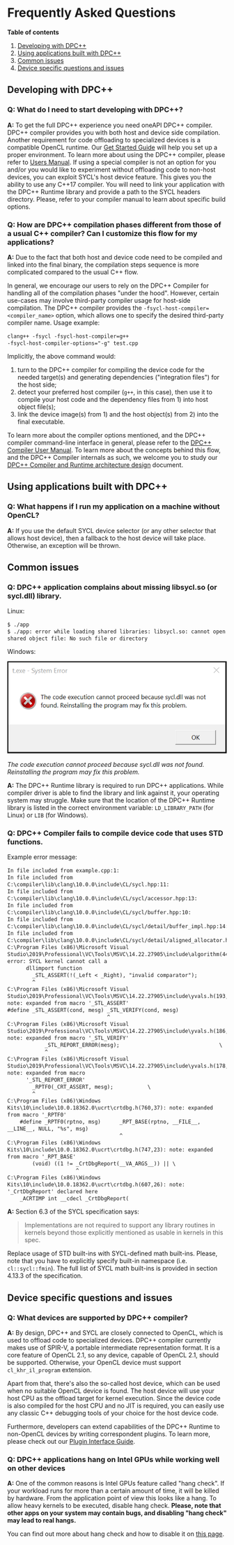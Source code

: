 # Frequently Asked Questions

**Table of contents**

1. [Developing with DPC++](#developing-with-dpc)
1. [Using applications built with DPC++](#using-applications-built-with-dpc)
1. [Common issues](#common-issues)
1. [Device specific questions and issues](#device-specific-questions-and-issues)


## Developing with DPC++

### Q: What do I need to start developing with DPC++?
**A:** To get the full DPC++ experience you need oneAPI DPC++ compiler. DPC++
compiler provides you with both host and device side compilation. Another
requirement for code offloading to specialized devices is a compatible OpenCL
runtime. Our [Get Started Guide](GetStartedGuide.md) will help you
set up a proper environment. To learn more about using the DPC++ compiler,
please refer to [Users Manual](UsersManual.md). If using a special compiler
is not an option for you and/or you would like to experiment without offloading
code to non-host devices, you can exploit SYCL's host device feature. This
gives you the ability to use any C++17 compiler. You will need to link your
application with the DPC++ Runtime library and provide a path to the SYCL
headers directory. Please, refer to your compiler manual to learn about
specific build options.

### Q: How are DPC++ compilation phases different from those of a usual C++ compiler? Can I customize this flow for my applications?
**A:** Due to the fact that both host and device code need to be compiled and
linked into the final binary, the compilation steps sequence is more
complicated compared to the usual C++ flow.

In general, we encourage our users to rely on the DPC++ Compiler for
handling all of the compilation phases "under the hood". However,
certain use-cases may involve third-party compiler usage for host-side
compilation. The DPC++ compiler provides the
`-fsycl-host-compiler=<compiler_name>` option, which allows one to
specify the desired third-party compiler name. Usage example:

```
clang++ -fsycl -fsycl-host-compiler=g++
-fsycl-host-compiler-options="-g" test.cpp
```


Implicitly, the above command would:
1. turn to the DPC++ compiler for compiling the device code for the
needed target(s) and generating dependencies ("integration files") for
the host side;
2. detect your preferred host compiler (`g++`, in this case), then use
it to compile your host code and the dependency files from 1) into
host object file(s);
3. link the device image(s) from 1) and the host object(s) from 2)
into the final executable.

To learn more about the compiler options mentioned, and the DPC++
compiler command-line interface in general, please refer to the
[DPC++ Compiler User Manual](UsersManual.md).
To learn more about the concepts behind this flow, and the DPC++
Compiler internals as such, we welcome you to study our
[DPC++ Compiler and Runtime architecture design](
CompilerAndRuntimeDesign.md) document.


## Using applications built with DPC++

### Q: What happens if I run my application on a machine without OpenCL?
**A:** If you use the default SYCL device selector (or any other selector that
allows host device), then a fallback to the host device will take place.
Otherwise, an exception will be thrown.


## Common issues

### Q: DPC++ application complains about missing libsycl.so (or sycl.dll) library.
Linux:
```
$ ./app
$ ./app: error while loading shared libraries: libsycl.so: cannot open shared object file: No such file or directory
```
Windows:

![Error screen](images/missing_sycl_dll.png)

*The code execution cannot proceed because sycl.dll was not found. Reinstalling
the program may fix this problem.*

**A:** The DPC++ Runtime library is required to run DPC++ applications.
While compiler driver is able to find the library and link against it, your
operating system may struggle. Make sure that the location of the DPC++ Runtime
library is listed in the correct environment variable: `LD_LIBRARY_PATH`
(for Linux) or `LIB` (for Windows).

### Q: DPC++ Compiler fails to compile device code that uses STD functions.
Example error message:
```
In file included from example.cpp:1:
In file included from C:\compiler\lib\clang\10.0.0\include\CL/sycl.hpp:11:
In file included from C:\compiler\lib\clang\10.0.0\include\CL/sycl/accessor.hpp:13:
In file included from C:\compiler\lib\clang\10.0.0\include\CL/sycl/buffer.hpp:10:
In file included from C:\compiler\lib\clang\10.0.0\include\CL/sycl/detail/buffer_impl.hpp:14:
In file included from C:\compiler\lib\clang\10.0.0\include\CL/sycl/detail/aligned_allocator.hpp:16:
C:\Program Files (x86)\Microsoft Visual Studio\2019\Professional\VC\Tools\MSVC\14.22.27905\include\algorithm(4493,9): error: SYCL kernel cannot call a
      dllimport function
        _STL_ASSERT(!(_Left < _Right), "invalid comparator");
        ^
C:\Program Files (x86)\Microsoft Visual Studio\2019\Professional\VC\Tools\MSVC\14.22.27905\include\yvals.h(193,33): note: expanded from macro '_STL_ASSERT'
#define _STL_ASSERT(cond, mesg) _STL_VERIFY(cond, mesg)
                                ^
C:\Program Files (x86)\Microsoft Visual Studio\2019\Professional\VC\Tools\MSVC\14.22.27905\include\yvals.h(186,13): note: expanded from macro '_STL_VERIFY'
            _STL_REPORT_ERROR(mesg);                                \
            ^
C:\Program Files (x86)\Microsoft Visual Studio\2019\Professional\VC\Tools\MSVC\14.22.27905\include\yvals.h(178,9): note: expanded from macro
      '_STL_REPORT_ERROR'
        _RPTF0(_CRT_ASSERT, mesg);           \
        ^
C:\Program Files (x86)\Windows Kits\10\include\10.0.18362.0\ucrt\crtdbg.h(760,37): note: expanded from macro '_RPTF0'
    #define _RPTF0(rptno, msg)      _RPT_BASE(rptno, __FILE__, __LINE__, NULL, "%s", msg)
                                    ^
C:\Program Files (x86)\Windows Kits\10\include\10.0.18362.0\ucrt\crtdbg.h(747,23): note: expanded from macro '_RPT_BASE'
        (void) ((1 != _CrtDbgReport(__VA_ARGS__)) || \
                      ^
C:\Program Files (x86)\Windows Kits\10\include\10.0.18362.0\ucrt\crtdbg.h(607,26): note: '_CrtDbgReport' declared here
    _ACRTIMP int __cdecl _CrtDbgReport(
```

**A:** Section 6.3 of the SYCL specification says:
>  Implementations are not required to support any library routines in kernels
>  beyond those explicitly mentioned as usable in kernels in this spec.

Replace usage of STD built-ins with SYCL-defined math built-ins. Please, note
that you have to explicitly specify built-in namespace (i.e. `cl::sycl::fmin`).
The full list of SYCL math built-ins is provided in section 4.13.3 of the
specification.


## Device specific questions and issues

### Q: What devices are supported by DPC++ compiler?
**A:** By design, DPC++ and SYCL are closely connected to OpenCL, which is used
to offload code to specialized devices. DPC++ compiler currently makes use of
SPIR-V, a portable intermediate representation format. It is a core feature of
OpenCL 2.1, so any device, capable of OpenCL 2.1, should be supported.
Otherwise, your OpenCL device must support `cl_khr_il_program` extension.

Apart from that, there's also the so-called host device, which can be used when
no suitable OpenCL device is found. The host device will use your host CPU as
the offload target for kernel execution. Since the device code is also compiled
for the host CPU and no JIT is required, you can easily use any classic C++
debugging tools of your choice for the host device code.

Furthermore, developers can extend capabilities of the DPC++ Runtime to
non-OpenCL devices by writing correspondent plugins. To learn more, please
check out our [Plugin Interface Guide](PluginInterface.md).

### Q: DPC++ applications hang on Intel GPUs while working well on other devices
**A:** One of the common reasons is Intel GPUs feature called "hang check".
If your workload runs for more than a certain amount of time, it will be killed
by hardware. From the application point of view this looks like a hang. To
allow heavy kernels to be executed, disable hang check. **Please, note that
other apps on your system may contain bugs, and disabling "hang check" may lead
to real hangs.**

You can find out more about hang check and how to disable it on
[this page](https://software.intel.com/en-us/articles/installation-guide-for-intel-oneapi-toolkits).

